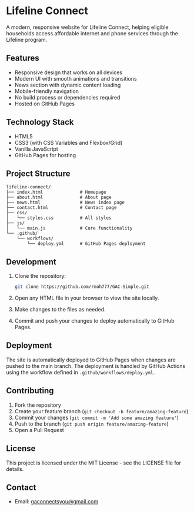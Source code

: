 # Lifeline Connect

A modern, responsive website for Lifeline Connect, helping eligible households access affordable internet and phone services through the Lifeline program.

## Features

- Responsive design that works on all devices
- Modern UI with smooth animations and transitions
- News section with dynamic content loading
- Mobile-friendly navigation
- No build process or dependencies required
- Hosted on GitHub Pages

## Technology Stack

- HTML5
- CSS3 (with CSS Variables and Flexbox/Grid)
- Vanilla JavaScript
- GitHub Pages for hosting

## Project Structure

```
lifeline-connect/
├── index.html              # Homepage
├── about.html              # About page
├── news.html               # News index page
├── contact.html            # Contact page
├── css/
│   └── styles.css          # All styles
├── js/
│   └── main.js             # Core functionality
└── .github/
    └── workflows/
        └── deploy.yml      # GitHub Pages deployment
```

## Development

1. Clone the repository:
   ```bash
   git clone https://github.com/rmoh777/GAC-Simple.git
   ```

2. Open any HTML file in your browser to view the site locally.

3. Make changes to the files as needed.

4. Commit and push your changes to deploy automatically to GitHub Pages.

## Deployment

The site is automatically deployed to GitHub Pages when changes are pushed to the main branch. The deployment is handled by GitHub Actions using the workflow defined in `.github/workflows/deploy.yml`.

## Contributing

1. Fork the repository
2. Create your feature branch (`git checkout -b feature/amazing-feature`)
3. Commit your changes (`git commit -m 'Add some amazing feature'`)
4. Push to the branch (`git push origin feature/amazing-feature`)
5. Open a Pull Request

## License

This project is licensed under the MIT License - see the LICENSE file for details.

## Contact

- Email: gaconnectsyou@gmail.com 